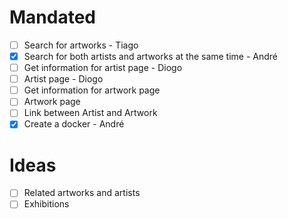 # Mandated

- [ ] Search for artworks - Tiago
- [X] Search for both artists and artworks at the same time - André
- [ ] Get information for artist page - Diogo
- [ ] Artist page - Diogo
- [ ] Get information for artwork page
- [ ] Artwork page
- [ ] Link between Artist and Artwork
- [X] Create a docker - André

# Ideas

- [ ] Related artworks and artists
- [ ] Exhibitions
